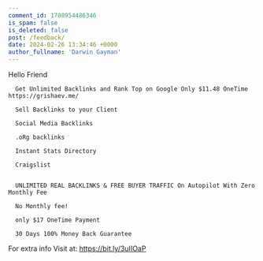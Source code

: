 ```yaml
---
comment_id: 1708954486346
is_spam: false
is_deleted: false
post: /feedback/
date: 2024-02-26 13:34:46 +0000
author_fullname: 'Darwin Gayman'
---
```


Hello Friend

      Get Unlimited Backlinks and Rank Top on Google Only $11.48 OneTime https://grishaev.me/

      Sell Backlinks to your Client
       
      Social Media Backlinks

      .oRg backlinks
      
      Instant Stats Directory

      Craigslist

      
      UNLIMITED REAL BACKLINKS & FREE BUYER TRAFFIC On Autopilot With Zero Monthly Fee

      No Monthly fee!
      
      only $17 OneTime Payment     
     
      30 Days 100% Money Back Guarantee

      

For extra info  Visit at: https://bit.ly/3uIIOaP

